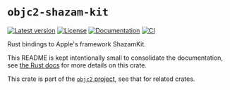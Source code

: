 # `objc2-shazam-kit`

[![Latest version](https://badgen.net/crates/v/objc2-shazam-kit)](https://crates.io/crates/objc2-shazam-kit)
[![License](https://badgen.net/badge/license/MIT/blue)](../LICENSE.txt)
[![Documentation](https://docs.rs/objc2-shazam-kit/badge.svg)](https://docs.rs/objc2-shazam-kit/)
[![CI](https://github.com/madsmtm/objc2/actions/workflows/ci.yml/badge.svg)](https://github.com/madsmtm/objc2/actions/workflows/ci.yml)

Rust bindings to Apple's framework ShazamKit.

This README is kept intentionally small to consolidate the documentation, see
[the Rust docs](https://docs.rs/objc2-shazam-kit/) for more details on this crate.

This crate is part of the [`objc2` project](https://github.com/madsmtm/objc2),
see that for related crates.
